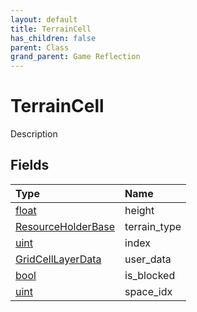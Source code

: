 ```yaml
---
layout: default
title: TerrainCell
has_children: false
parent: Class
grand_parent: Game Reflection
---
```

# TerrainCell
Description 

## Fields

| Type | Name |
|:-------------|:--------------|
| [float](/docs/game-reflection/components/float) | height |
| [ResourceHolderBase](/docs/game-reflection/components/resource_holder_base) | terrain_type |
| [uint](/docs/game-reflection/components/uint) | index |
| [GridCellLayerData](/docs/game-reflection/classes/grid_cell_layer_data) | user_data |
| [bool](/docs/game-reflection/components/bool) | is_blocked |
| [uint](/docs/game-reflection/components/uint) | space_idx |

